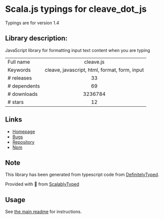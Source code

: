 
# Scala.js typings for cleave_dot_js

Typings are for version 1.4

## Library description:
JavaScript library for formatting input text content when you are typing

|                    |                 |
| ------------------ | :-------------: |
| Full name          | cleave.js |
| Keywords           | cleave, javascript, html, format, form, input |
| # releases         | 33 |
| # dependents       | 69 |
| # downloads        | 3236784 |
| # stars            | 12 |

## Links
- [Homepage](https://github.com/nosir/cleave.js)
- [Bugs](https://github.com/nosir/cleave.js/issues)
- [Repository](https://github.com/nosir/cleave.js)
- [Npm](https://www.npmjs.com/package/cleave.js)
    


## Note
This library has been generated from typescript code from [DefinitelyTyped](https://definitelytyped.org).

Provided with :purple_heart: from [ScalablyTyped](https://github.com/oyvindberg/ScalablyTyped)

## Usage
See [the main readme](../../readme.md) for instructions.


